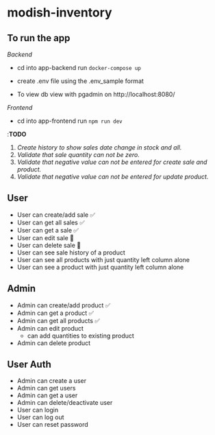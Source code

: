 # modish-inventory


## To run the app

*Backend*

- cd into app-backend
   run `docker-compose up`
   
- create .env file using the .env_sample format

- To view db
  view with pgadmin on http://localhost:8080/

*Frontend*

- cd into app-frontend
   run `npm run dev`



:**TODO**
1. *Create history to show sales date change in stock and all.*
2. *Validate that sale quantity can not be zero.*
3. *Validate that negative value can not be entered for create sale and product.*
4. *Validate that negative value can not be entered for update product.*

## User

- User can create/add sale ✅
- User can get all sales ✅
- User can get a sale ✅
- User can edit sale 🚫
- User can delete sale 🚫
- User can see sale history of a product
- User can see all products with just quantity left column alone
- User can see a product with just quantity left column alone

## Admin

- Admin can create/add product ✅
- Admin can get a product ✅
- Admin can get all products ✅
- Admin can edit product
  - can add quantities to existing product 
- Admin can delete product 

## User Auth

- Admin can create a user
- Admin can get users
- Admin can get a user
- Admin can delete/deactivate user
- User can login
- User can log out
- User can reset password
